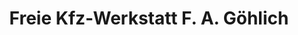 ---
title: "Freie Kfz-Werkstatt F. A. Göhlich"
url: /zahna-elster/freie-kfz-werkstatt-f-a-goehlich/
shop: Autowerkstatt
---